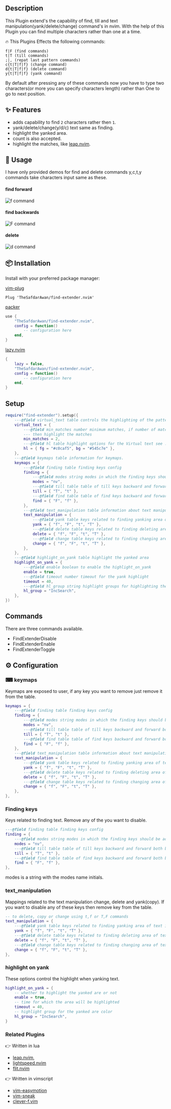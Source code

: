 ## Description

This Plugin extend's the capability of find, till and text manipulation(yank/delete/change)
command's in nvim. With the help of this Plugin you can find multiple characters rather than
one at a time.

🔥 This Plugins Effects the following commands:

    f|F (find commands)
    t|T (till commands)
    ;|, (repat last pattern commands)
    c{t|T|f|f} (change command)
    d{t|T|f|f} (delete command)
    y{t|T|f|f} (yank command)

By default after pressing any of these commands now you have to type two
characters(or more you can specify characters length) rather than One to
go to next position.

## ✨ Features

- adds capability to find `2` characters rather then `1`.
- yank/delete/change(y/d/c) text same as finding.
- highlight the yanked area.
- count is also accepted.
- highlight the matches, like [leap.nvim](https://github.com/ggandor/leap.nvim).

## 🚀 Usage

I have only provided demos for find and delete commands y,c,t,y commands take characters
input same as these.

#### find forward

<img alt="f command" src="https://github.com/TheSafdarAwan/assets/blob/main/find-extender.nvim/fir.gif">

#### find backwards

<img alt="F command" src="https://github.com/TheSafdarAwan/assets/blob/main/find-extender.nvim/backwards_Fir.gif">

#### delete

<img alt="d command" src="https://github.com/TheSafdarAwan/assets/blob/main/find-extender.nvim/dtir.gif">

## 📦 Installation

Install with your preferred package manager:

[vim-plug](https://github.com/junegunn/vim-plug)

```vim
Plug 'TheSafdarAwan/find-extender.nvim'
```

[packer](https://github.com/wbthomason/packer.nvim)

```lua
use {
    "TheSafdarAwan/find-extender.nvim",
    config = function()
        -- configuration here
    end,
}
```

[lazy.nvim](https://github.com/folke/lazy.nvim)

```lua
{
    lazy = false,
    "TheSafdarAwan/find-extender.nvim",
    config = function()
        -- configuration here
    end,
}
```

## Setup

```lua
require("find-extender").setup({
    ---@field virtual_text table controls the highlighting of the pattern matches
    virtual_text = {
        ---@field min_matches number minimum matches, if number of matches exceeds this amount
        --- then highlight the matches
        min_matches = 2,
        ---@field hl table highlight options for the Virtual text see :h nvim_set_hl
        hl = { fg = "#c0caf5", bg = "#545c7e" },
    },
    ---@field keymaps table information for keymaps.
    keymaps = {
        ---@field finding table finding keys config
        finding = {
            ---@field modes string modes in which the finding keys should be added.
            modes = "nv",
            ---@field till table table of till keys backward and forward both by default.
            till = { "T", "t" },
            ---@field find table table of find keys backward and forward both by default.
            find = { "F", "f" },
        },
        ---@field text_manipulation table information about text manipulation keys including yank/delete/change.
        text_manipulation = {
            ---@field yank table keys related to finding yanking area of text in a line.
            yank = { "f", "F", "t", "T" },
            ---@field delete table keys related to finding deleting area of text in a line.
            delete = { "f", "F", "t", "T" },
            ---@field change table keys related to finding changing area of text in a line.
            change = { "f", "F", "t", "T" },
        },
    },
    ---@field highlight_on_yank table highlight the yanked area
    highlight_on_yank = {
        ---@field enable boolean to enable the highlight_on_yank
        enable = true,
        ---@field timeout number timeout for the yank highlight
        timeout = 40,
        ---@field hl_group string highlight groups for highlighting the yanked area
        hl_group = "IncSearch",
    },
})
```

## Commands

There are three commands available.

- FindExtenderDisable
- FindExtenderEnable
- FindExtenderToggle

## ⚙️ Configuration

### ⌨ keymaps

Keymaps are exposed to user, if any key you want to remove just remove it from the
table.

```lua
keymaps = {
    ---@field finding table finding keys config
    finding = {
        ---@field modes string modes in which the finding keys should be added.
        modes = "nv",
        ---@field till table table of till keys backward and forward both by default.
        till = { "T", "t" },
        ---@field find table table of find keys backward and forward both by default.
        find = { "F", "f" },
    },
    ---@field text_manipulation table information about text manipulation keys including yank/delete/change.
    text_manipulation = {
        ---@field yank table keys related to finding yanking area of text in a line.
        yank = { "f", "F", "t", "T" },
        ---@field delete table keys related to finding deleting area of text in a line.
        delete = { "f", "F", "t", "T" },
        ---@field change table keys related to finding changing area of text in a line.
        change = { "f", "F", "t", "T" },
    },
},
```

### Finding keys

Keys related to finding text. Remove any of the you want to disable.

```lua
---@field finding table finding keys config
finding = {
    ---@field modes string modes in which the finding keys should be added.
    modes = "nv",
    ---@field till table table of till keys backward and forward both by default.
    till = { "T", "t" },
    ---@field find table table of find keys backward and forward both by default.
    find = { "F", "f" },
},
```

modes is a string with the modes name initials.

### text_manipulation

Mappings related to the text manipulation change, delete and yank(copy).
If you want to disable any of these keys then remove key from the table.

```lua
-- to delete, copy or change using t,f or T,F commands
text_manipulation = {
    ---@field yank table keys related to finding yanking area of text in a line.
    yank = { "f", "F", "t", "T" },
    ---@field delete table keys related to finding deleting area of text in a line.
    delete = { "f", "F", "t", "T" },
    ---@field change table keys related to finding changing area of text in a line.
    change = { "f", "F", "t", "T" },
},
```

### highlight on yank

These options control the highlight when yanking text.

```lua
highlight_on_yank = {
    -- whether to highlight the yanked are or not
    enable = true,
    -- time for which the area will be highlighted
    timeout = 40,
    -- highlight group for the yanked are color
    hl_group = "IncSearch",
}
```

### Related Plugins

👉 Written in lua

- [leap.nvim](https://github.com/ggandor/leap.nvim),
- [lightspeed.nvim](https://github.com/ggandor/lightspeed.nvim)
- [flit.nvim](https://github.com/ggandor/flit.nvim/)

👉 Written in vimscript

- [vim-easymotion](https://github.com/easymotion/vim-easymotion)
- [vim-sneak](https://github.com/justinmk/vim-sneak)
- [clever-f.vim](https://github.com/rhysd/clever-f.vim)
